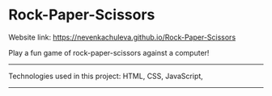 # Rock-Paper-Scissors

Website link: https://nevenkachuleva.github.io/Rock-Paper-Scissors

Play a fun game of rock-paper-scissors against a computer!
_________________________________________
Technologies used in this project:
HTML, CSS, JavaScript, 
__________________________________________
